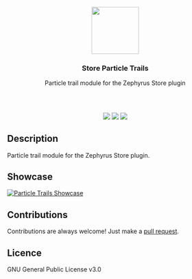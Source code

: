 <p align="center">
<img src="https://i.imgur.com/KyNRTC3.png" height="110px" width="auto"/>
<br/>
<h3 align="center">Store Particle Trails</h3>
<p align="center">Particle trail module for the Zephyrus Store plugin</p>
<h2></h2>
</p>
<br />

<p align="center">
<a href="../../issues"><img src="https://img.shields.io/github/issues/mobeigi/Store-Particle-Trails.svg?style=flat-square" /></a>
<a href="../../pulls"><img src="https://img.shields.io/github/issues-pr/mobeigi/Store-Particle-Trails.svg?style=flat-square" /></a> 
<a href="LICENSE.md"><img src="https://img.shields.io/github/license/mobeigi/Store-Particle-Trails.svg?style=flat-square" /></a>
</p>

## Description
Particle trail module for the Zephyrus Store plugin.

## Showcase
[![Particle Trails Showcase](http://img.youtube.com/vi/H7DrpTiqyRI/0.jpg)](http://www.youtube.com/watch?v=H7DrpTiqyRI "Particle Trails Showcase")

## Contributions
Contributions are always welcome!
Just make a [pull request](../../pulls).

## Licence
GNU General Public License v3.0
